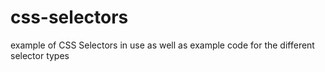 # css-selectors
example of CSS Selectors in use as well as example code for the different selector types
